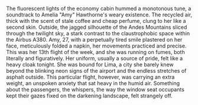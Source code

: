 The fluorescent lights of the economy cabin hummed a monotonous tune, a soundtrack to Amelia "Amy" Hawthorne's weary existence.  The recycled air, thick with the scent of stale coffee and cheap perfume, clung to her like a second skin.  Outside, the jagged silhouette of the Andes Mountains sliced through the twilight sky, a stark contrast to the claustrophobic space within the Airbus A380.  Amy, 27, with a perpetually tired smile plastered on her face, meticulously folded a napkin, her movements practiced and precise.  This was her 13th flight of the week, and she was running on fumes, both literally and figuratively.  Her uniform, usually a source of pride, felt like a heavy cloak tonight.  She was bound for Lima, a city she barely knew beyond the blinking neon signs of the airport and the endless stretches of asphalt outside.  This particular flight, however, was carrying an extra weight, an unspoken anxiety that sat heavy in the humid air. Something about the passengers, the whispers, the way the window seat occupants kept their gazes fixed on the darkening landscape, felt strangely off.
